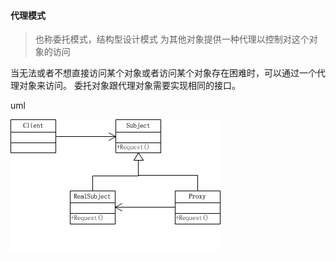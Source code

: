#### 代理模式
> 也称委托模式，结构型设计模式
> 为其他对象提供一种代理以控制对这个对象的访问

当无法或者不想直接访问某个对象或者访问某个对象存在困难时，可以通过一个代理对象来访问。
委托对象跟代理对象需要实现相同的接口。

uml

![proxy](../pic/proxy.png)
